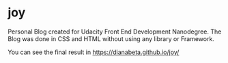 # joy
Personal Blog created for Udacity Front End Development Nanodegree. The Blog was done in CSS and HTML without using any library or Framework.

You can see the final result in https://dianabeta.github.io/joy/
